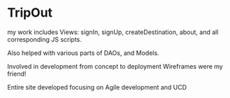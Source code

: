 TripOut
=======

my work includes Views: signIn, signUp, createDestination, about, and all corresponding JS scripts. 


Also helped with various parts of DAOs, and Models.    

Involved in development from concept to deployment Wireframes were my friend!

Entire site developed focusing on Agile development and UCD
